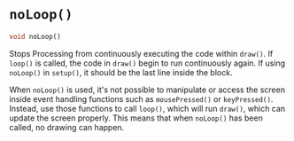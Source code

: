 # `noLoop()`

```dart
void noLoop()
```

Stops Processing from continuously executing the code within `draw()`. If `loop()` is called, the code in `draw()` begin to run continuously again. If using `noLoop()` in `setup()`, it should be the last line inside the block.

When `noLoop()` is used, it's not possible to manipulate or access the screen inside event handling functions such as `mousePressed()` or `keyPressed()`. Instead, use those functions to call `loop()`, which will run `draw()`, which can update the screen properly. This means that when `noLoop()` has been called, no drawing can happen.
